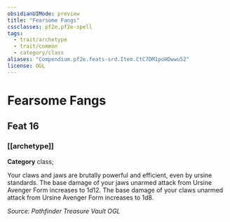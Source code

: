 ```yaml
---
obsidianUIMode: preview
title: "Fearsome Fangs"
cssclasses: pf2e,pf2e-spell
tags:
  - trait/archetype
  - trait/common
  - category/class
aliases: "Compendium.pf2e.feats-srd.Item.CtC7DM1poHDwwu52"
license: OGL
---
```

# Fearsome Fangs
## Feat 16
### [[archetype]]

**Category** class; 




Your claws and jaws are brutally powerful and efficient, even by ursine standards. The base damage of your jaws unarmed attack from Ursine Avenger Form increases to 1d12. The base damage of your claws unarmed attack from Ursine Avenger Form increases to 1d8.

*Source: Pathfinder Treasure Vault*
*OGL*